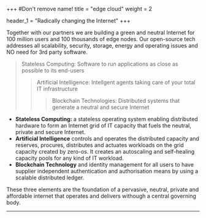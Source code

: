 +++
#Don't remove name!
title = "edge cloud"
weight = 2

header_1 = "Radically changing the Internet"
+++

Together with our partners we are building a green and neutral Internet for 100 million users and 100 thousands of edge nodes. Our open-source tech addresses all scalability, security, storage, energy and operating issues and NO need for 3rd party software.

> Stateless Computing: Software to run applications as close as possible to its end-users
> > Artificial Intelligence: Intellgent agents taking care of your total IT infrastructure
> > > Blockchain Technologies: Distributed systems that generate a neutral and secure Internet


- **Stateless Computing:** a stateless operating system enabling distributed hardware to form an Internet grid of IT capacity that fuels the neutral, private and secure Internet.
- **Artificial Intelligence** controls and operates the distributed capacity and reserves, procures, distributes and actuates workloads on the grid capacity created by zero-os. It creates an autoscaling and self-healing capacity pools for any kind of IT workload.
- **Blockchain Technology** and identity management for all users to have supplier independent authentication and authorisation means by using a scalable distributed ledger.

These three elements are the foundation of a pervasive, neutral, private and affordable internet that operates and delivers withough a central governing body.


***